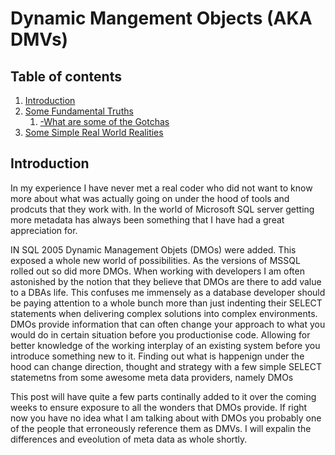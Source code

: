 # Dynamic Mangement Objects (AKA DMVs)

## Table of contents
1. [Introduction](#introduction)
2. [Some Fundamental Truths](#fundamentalTruths)
    1. [-What are some of the Gotchas](#gotachs)
3. [Some Simple Real World Realities](#realities)

<a name="introduction"></a>

## Introduction

In my experience I have never met a real coder who did not want to know more about what was actually going on under the hood of tools and prodcuts that they work with. In the world of Microsoft SQL server getting more metadata has always been something that I have had a great appreciation for.

IN SQL 2005 Dynamic Management Objets (DMOs) were added.  This exposed a whole new world of possibilities. As the versions of MSSQL rolled out so did more DMOs. When working with developers I am often astonished by the notion that they believe that DMOs are there to add value to a DBAs life.  This confuses me immensely as a database developer should be paying attention to a whole bunch more than just indenting their SELECT statements when delivering complex solutions into complex environments.  DMOs provide information that can often change your approach to what you would do in certain situation before you productionise code.  Allowing for better knowledge of the working interplay of an existing system before you introduce something new to it.  Finding out what is happenign under the hood can change direction, thought and strategy with a few simple  SELECT statemetns from some awesome meta data providers, namely DMOs

This post will have quite a few parts continally added to it over the coming weeks to ensure exposure to all the wonders that DMOs provide.  If right now you have no idea what I am talking about with DMOs you probably one of the people that erroneously reference them as DMVs.  I will expalin the differences and eveolution of meta data as whole shortly.


 